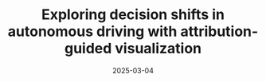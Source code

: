 ---
title: "Exploring decision shifts in autonomous driving with attribution-guided visualization"
collection: publications
permalink: /publication/2025-attrguide-vis
date: 2025-03-04
venue: 'IEEE Transactions on Intelligent Transportation Systems'
link: 'https://ieeexplore.ieee.org/document/10804826'
paperurl: '/files/pdf/research/202503attrGuide-ITS.pdf'
book: '/research/40attrguide-vis'
# github: 'https://github.com/GlowingHorse/NetVisCompare'
# zenodo: 'https://zenodo.org/badge/628158030.svg'
# researchButton: 'https://shirui-homepage.com/research/attr-vis/'

citation: 'Rui Shi, <a href="https://li-tianxing.github.io/">Tianxing Li</a>, <a href="http://www.graco.c.u-tokyo.ac.jp/yama-lab/index.php">Yasushi Yamaguchi</a>, <a href="https://cpns.bjut.edu.cn/index.html#/home">Liguo Zhang</a>. <i>IEEE Transactions on Intelligent Transportation Systems</i>, 2025, 26(3): 4165-4177.'
---